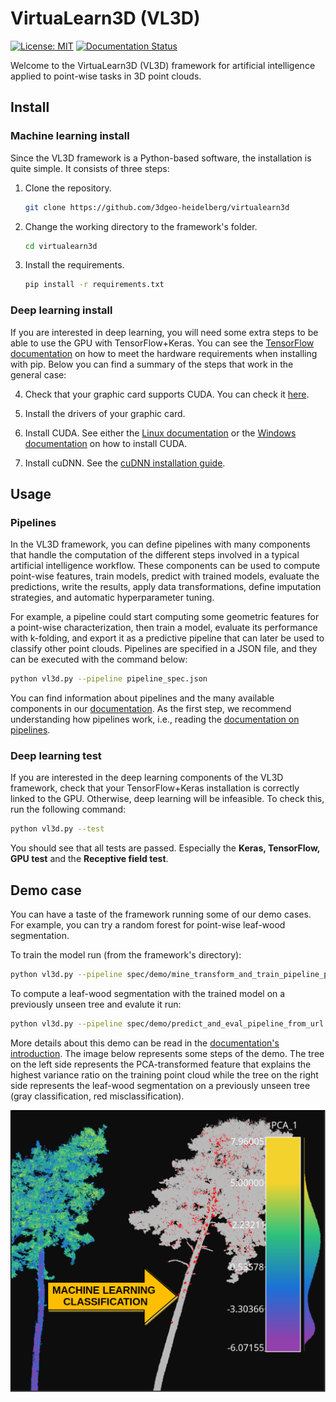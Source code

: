 # VirtuaLearn3D (VL3D)

[![License: MIT](https://img.shields.io/badge/License-MIT-yellow.svg)](https://opensource.org/licenses/MIT)
[![Documentation Status](https://readthedocs.org/projects/virtualearn3d/badge/?version=latest)](https://virtualearn3d.readthedocs.io/en/latest/?badge=latest)


Welcome to the VirtuaLearn3D (VL3D) framework for artificial intelligence
applied to point-wise tasks in 3D point clouds.


## Install

### Machine learning install

Since the VL3D framework is a Python-based software, the installation is quite
simple. It consists of three steps:


1. Clone the repository.

    ```bash
    git clone https://github.com/3dgeo-heidelberg/virtualearn3d
    ```

2. Change the working directory to the framework's folder.
 
    ```bash
    cd virtualearn3d
    ```

3. Install the requirements.

    ```bash
    pip install -r requirements.txt
    ```

### Deep learning install

If you are interested in deep learning, you will need some extra steps
to be able to use the GPU with TensorFlow+Keras. You can see the
[TensorFlow documentation](https://www.tensorflow.org/install/pip)
on how to meet the hardware requirements when installing with
pip. Below you can find a summary of the steps that work in the general case:

4. Check that your graphic card supports CUDA. You can check it 
    [here](https://developer.nvidia.com/cuda-gpus).
 
5. Install the drivers of your graphic card.

6. Install CUDA. See either the
[Linux documentation](https://docs.nvidia.com/cuda/cuda-installation-guide-linux/contents.html)
or the
[Windows documentation](https://docs.nvidia.com/cuda/cuda-installation-guide-microsoft-windows/index.html)
on how to install CUDA.

7. Install cuDNN. See the
[cuDNN installation guide](https://docs.nvidia.com/deeplearning/cudnn/install-guide/index.html).





## Usage


### Pipelines

In the VL3D framework, you can define pipelines with many components that
handle the computation of the different steps involved in a typical artificial
intelligence workflow. These components can be used to compute point-wise
features, train models, predict with trained models, evaluate the predictions,
write the results, apply data transformations, define imputation strategies,
and automatic hyperparameter tuning.

For example, a pipeline could start computing some
geometric features for a point-wise characterization, then train a model,
evaluate its performance with k-folding, and export it as a predictive
pipeline that can later be used to classify other point clouds. Pipelines
are specified in a JSON file, and they can be executed with the command below:


```bash
python vl3d.py --pipeline pipeline_spec.json
```

You can find information about pipelines and the many available components
in our [documentation](). As the first step, we recommend understanding how pipelines
work, i.e., reading the
[documentation on pipelines]().





### Deep learning test

If you are interested in the deep learning components of the VL3D framework,
check that your TensorFlow+Keras installation is correctly linked
to the GPU. Otherwise, deep learning will be infeasible. To check this,
run the following command:



```bash
python vl3d.py --test
```

You should see that all tests are passed. Especially the
**Keras, TensorFlow, GPU test** and the **Receptive field test**.




## Demo case

You can have a taste of the framework running some of our demo cases.
For example, you can try a random forest for point-wise leaf-wood segmentation.

To train the model run (from the framework's directory):

```bash
python vl3d.py --pipeline spec/demo/mine_transform_and_train_pipeline_pca_from_url.json
```

To compute a leaf-wood segmentation with the trained model on a previously
unseen tree and evalute it run:

```bash
python vl3d.py --pipeline spec/demo/predict_and_eval_pipeline_from_url.json
```

More details about this demo can be read in the
[documentation's introduction]().
The image below represents some steps of the demo. The tree on the left side
represents the PCA-transformed feature that explains the highest variance
ratio on the training point cloud while the tree on the right side represents
the leaf-wood segmentation on a previously unseen tree (gray classification,
red misclassification).

![Image representing a leaf-wood segmentation](doc/img/introduction_demo_legend.png "Leaf-wood segmentation demo")

